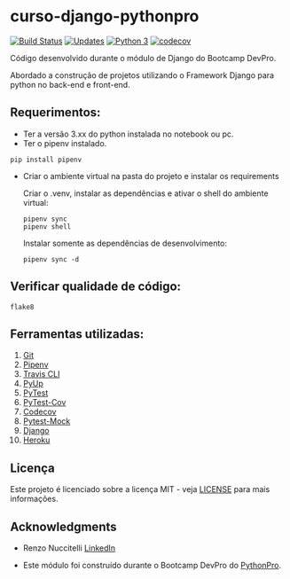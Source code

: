 # curso-django-pythonpro

[![Build Status](https://travis-ci.com/lipegomes/curso-django.svg?branch=main)](https://travis-ci.com/lipegomes/curso-django)
[![Updates](https://pyup.io/repos/github/lipegomes/curso-django/shield.svg)](https://pyup.io/repos/github/lipegomes/curso-django/)
[![Python 3](https://pyup.io/repos/github/lipegomes/curso-django//python-3-shield.svg)](https://pyup.io/repos/github/lipegomes/curso-django/)
[![codecov](https://codecov.io/gh/lipegomes/curso-django/branch/main/graph/badge.svg?token=CBWMUTYMRY)](https://codecov.io/gh/lipegomes/curso-django)

Código desenvolvido durante o módulo de Django do Bootcamp DevPro.

Abordado a  construção de projetos utilizando o Framework Django para python no back-end e front-end.

## Requerimentos:
- Ter a versão 3.xx do python instalada no notebook ou pc.
- Ter o pipenv instalado.
```console
pip install pipenv
```
- Criar o ambiente virtual na pasta do projeto e instalar os requirements
  
  Criar o .venv, instalar as dependências e ativar o shell do ambiente virtual:
    ```console
    pipenv sync
    pipenv shell
    ```
    Instalar somente as dependências de desenvolvimento:
    ```console
    pipenv sync -d
    ```
## Verificar qualidade de código:
```console
flake8
```

## Ferramentas utilizadas:
1. [Git](https://git-scm.com/)
2. [Pipenv](https://pipenv.pypa.io/en/latest/)
4. [Travis CLI](https://www.travis-ci.com/)
5. [PyUp](https://pyup.io/)
6. [PyTest](https://docs.pytest.org/en/stable/)
7. [PyTest-Cov](https://pytest-cov.readthedocs.io/en/latest/readme.html#installation)
8. [Codecov](https://codecov.io/)
9. [Pytest-Mock](https://github.com/pytest-dev/pytest-mock/)
10. [Django](https://www.djangoproject.com/)
11. [Heroku](https://devcenter.heroku.com/articles/heroku-cli#download-and-install)

## Licença

Este projeto é licenciado sobre a licença MIT - veja [LICENSE](https://github.com/lipegomes/curso-django/blob/main/LICENSE) para mais informações.

## Acknowledgments

- Renzo Nuccitelli [LinkedIn](https://www.linkedin.com/in/renzonuccitelli/)

- Este módulo foi construído durante o Bootcamp DevPro do [PythonPro](https://www.python.pro.br/).